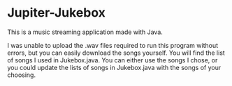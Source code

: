 # Jupiter-Jukebox
This is a music streaming application made with Java.

I was unable to upload the .wav files required to run this program without errors, but you can easily download the songs yourself. You will find the list of songs I used in Jukebox.java. You can either use the songs I chose, or you could update the lists of songs in Jukebox.java with the songs of your choosing.
